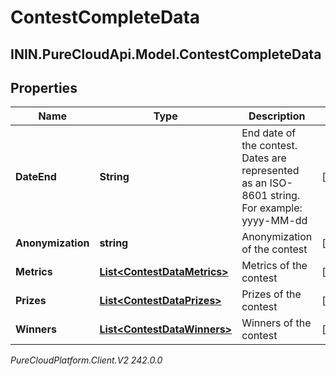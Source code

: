 # ContestCompleteData

## ININ.PureCloudApi.Model.ContestCompleteData

## Properties

|Name | Type | Description | Notes|
|------------ | ------------- | ------------- | -------------|
| **DateEnd** | **String** | End date of the contest. Dates are represented as an ISO-8601 string. For example: yyyy-MM-dd | [optional] |
| **Anonymization** | **string** | Anonymization of the contest | [optional] |
| **Metrics** | [**List&lt;ContestDataMetrics&gt;**](ContestDataMetrics) | Metrics of the contest | [optional] |
| **Prizes** | [**List&lt;ContestDataPrizes&gt;**](ContestDataPrizes) | Prizes of the contest | [optional] |
| **Winners** | [**List&lt;ContestDataWinners&gt;**](ContestDataWinners) | Winners of the contest | [optional] |



_PureCloudPlatform.Client.V2 242.0.0_
